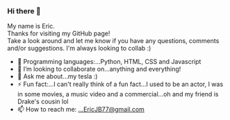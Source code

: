 ### Hi there 👋
My name is Eric.  
Thanks for visiting my GitHub page!  
Take a look around and let me know if you have any questions, comments and/or suggestions.  I'm always looking to collab
:)
  
- 🌱 Programming languages:...Python, HTML, CSS and Javascript
- 👯 I’m looking to collaborate on...anything and everything!
- 💬 Ask me about...my tesla :)
- ⚡ Fun fact:...I can't really think of a fun fact...I used to be an actor, I was in some movies, a music video and a commercial...oh and my friend is Drake's cousin  lol
- 📫 How to reach me: ...EricJB77@gmail.com

<!--
**EricJB77/EricJB77** is a ✨ _special_ ✨ repository because its `README.md` (this file) appears on your GitHub profile.

Here are some ideas to get you started:

- 🔭 I’m currently working on ...
- 🌱 I’m currently learning ...
- 🤔 I’m looking for help with ...
- 😄 Pronouns: ...
- ⚡ Fun fact: ...
-->
